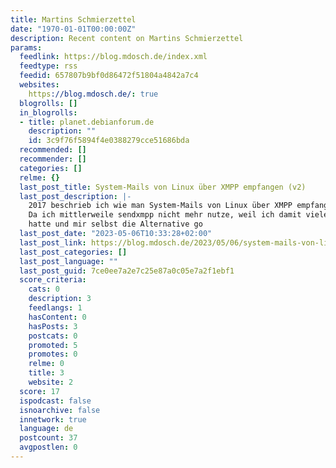 ```yaml
---
title: Martins Schmierzettel
date: "1970-01-01T00:00:00Z"
description: Recent content on Martins Schmierzettel
params:
  feedlink: https://blog.mdosch.de/index.xml
  feedtype: rss
  feedid: 657807b9bf0d86472f51804a4842a7c4
  websites:
    https://blog.mdosch.de/: true
  blogrolls: []
  in_blogrolls:
  - title: planet.debianforum.de
    description: ""
    id: 3c9f76f5894f4e0388279cce51686bda
  recommended: []
  recommender: []
  categories: []
  relme: {}
  last_post_title: System-Mails von Linux über XMPP empfangen (v2)
  last_post_description: |-
    2017 beschrieb ich wie man System-Mails von Linux über XMPP empfangen kann.
    Da ich mittlerweile sendxmpp nicht mehr nutze, weil ich damit viele Probleme
    hatte und mir selbst die Alternative go
  last_post_date: "2023-05-06T10:33:28+02:00"
  last_post_link: https://blog.mdosch.de/2023/05/06/system-mails-von-linux-ueber-xmpp-empfangen-(v2)/
  last_post_categories: []
  last_post_language: ""
  last_post_guid: 7ce0ee7a2e7c25e87a0c05e7a2f1ebf1
  score_criteria:
    cats: 0
    description: 3
    feedlangs: 1
    hasContent: 0
    hasPosts: 3
    postcats: 0
    promoted: 5
    promotes: 0
    relme: 0
    title: 3
    website: 2
  score: 17
  ispodcast: false
  isnoarchive: false
  innetwork: true
  language: de
  postcount: 37
  avgpostlen: 0
---
```

